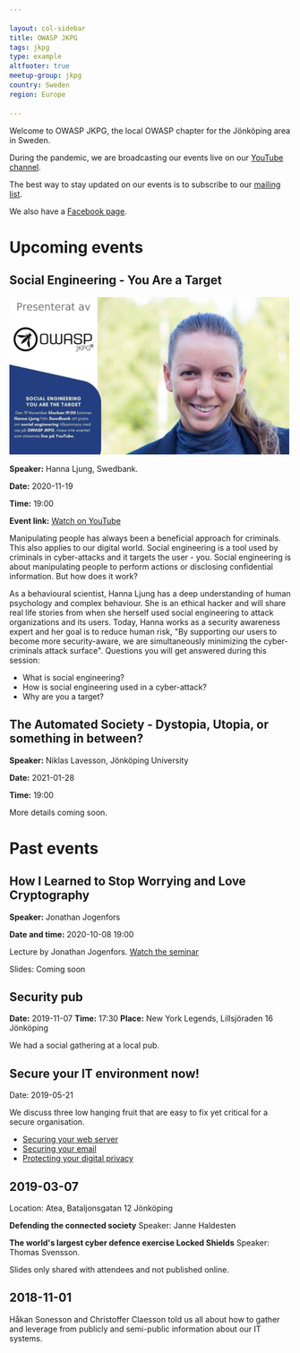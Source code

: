 ```yaml
---

layout: col-sidebar
title: OWASP JKPG
tags: jkpg
type: example
altfooter: true
meetup-group: jkpg
country: Sweden
region: Europe

---
```


Welcome to OWASP JKPG, the local OWASP chapter for the Jönköping area in Sweden.

During the pandemic, we are broadcasting our events live on our [YouTube channel](https://www.youtube.com/channel/UC6WOZS874JpjdA_j6mhtjHQ).

The best way to stay updated on our events is to subscribe to our [mailing list](https://groups.google.com/a/owasp.org/g/jonkoping-chapter).

We also have a [Facebook page](https://www.facebook.com/owaspjkpg/).

# Upcoming events

## Social Engineering - You Are a Target 

<img alt="Social Engineering - You Are a Target" src="assets/images/hanna-ljung-social-engineering.jpg" width="500px"/>

**Speaker:** Hanna Ljung, Swedbank.

**Date:** 2020-11-19

**Time:** 19:00

**Event link:** [Watch on YouTube](https://youtu.be/Wvcd5G01lxo)

Manipulating people has always been a beneficial approach for criminals. This
also applies to our digital world. Social engineering is a tool used by
criminals in cyber-attacks and it targets the user - you. Social engineering is
about manipulating people to perform actions or disclosing confidential
information. But how does it work?

As a behavioural scientist, Hanna Ljung has a deep understanding of human
psychology and complex behaviour. She is an ethical hacker and will share real
life stories from when she herself used social engineering to attack
organizations and its users. Today, Hanna works as a security awareness expert
and her goal is to reduce human risk, "By supporting our users to become more
security-aware, we are simultaneously minimizing the cyber-criminals attack
surface".  Questions you will get answered during this session:

- What is social engineering?
- How is social engineering used in a cyber-attack?
- Why are you a target?

## The Automated Society - Dystopia, Utopia, or something in between?

**Speaker:** Niklas Lavesson, Jönköping University

**Date:** 2021-01-28

**Time:** 19:00

More details coming soon.

# Past events

## How I Learned to Stop Worrying and Love Cryptography

**Speaker:** Jonathan Jogenfors

**Date and time:** 2020-10-08 19:00

Lecture by Jonathan Jogenfors. [Watch the seminar](https://youtu.be/HEB41hchym0)

Slides: Coming soon

## Security pub

**Date:** 2019-11-07
**Time:** 17:30
**Place:** New York Legends, Lillsjöraden 16 Jönköping

We had a social gathering at a local pub.

## Secure your IT environment now\!

Date: 2019-05-21

We discuss three low hanging fruit that are easy to fix yet critical for a secure organisation.
  - [Securing your web server](https://github.com/owaspjkpg/public/blob/master/Mars%2021%2C%202019/Secure%20your%20web%20services.pdf)
  - [Securing your email](https://github.com/owaspjkpg/public/blob/master/Mars%2021%2C%202019/Secure%20your%20email.pdf)
  - [Protecting your digital privacy](https://github.com/owaspjkpg/public/blob/master/Mars%2021%2C%202019/Digital%20Privacy.pdf)

## 2019-03-07

Location: Atea, Bataljonsgatan 12 Jönköping

**Defending the connected society**
Speaker: Janne Haldesten 

**The world's largest cyber defence exercise Locked Shields**
Speaker: Thomas Svensson.

Slides only shared with attendees and not published online.

## 2018-11-01
Håkan Sonesson and Christoffer Claesson told us all about how to gather
and leverage from publicly and semi-public information about our IT
systems.
